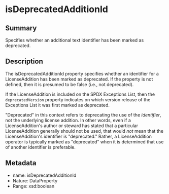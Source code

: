 <!-- Automatically generated by spec-parser v2.0.0 on 2024-01-08T22:20:56.273795+00:00 -->
<!-- SPDX-License-Identifier: Community-Spec-1.0 -->

# isDeprecatedAdditionId

## Summary

Specifies whether an additional text identifier has been marked as deprecated.


## Description

The isDeprecatedAdditionId property specifies whether an identifier for a
LicenseAddition has been marked as deprecated. If the property is not defined,
then it is presumed to be false (i.e., not deprecated).

If the LicenseAddition is included on the SPDX Exceptions List, then
the `deprecatedVersion` property indicates on which version release of the
Exceptions List it was first marked as deprecated.

"Deprecated" in this context refers to deprecating the use of the
_identifier_, not the underlying license addition. In other words, even if a
LicenseAddition's author or steward has stated that a particular
LicenseAddition generally should not be used, that would _not_ mean that the
LicenseAddition's identifier is "deprecated." Rather, a LicenseAddition
operator is typically marked as "deprecated" when it is determined that use of
another identifier is preferable.


## Metadata

- name: isDeprecatedAdditionId
- Nature: DataProperty
- Range: xsd:boolean




